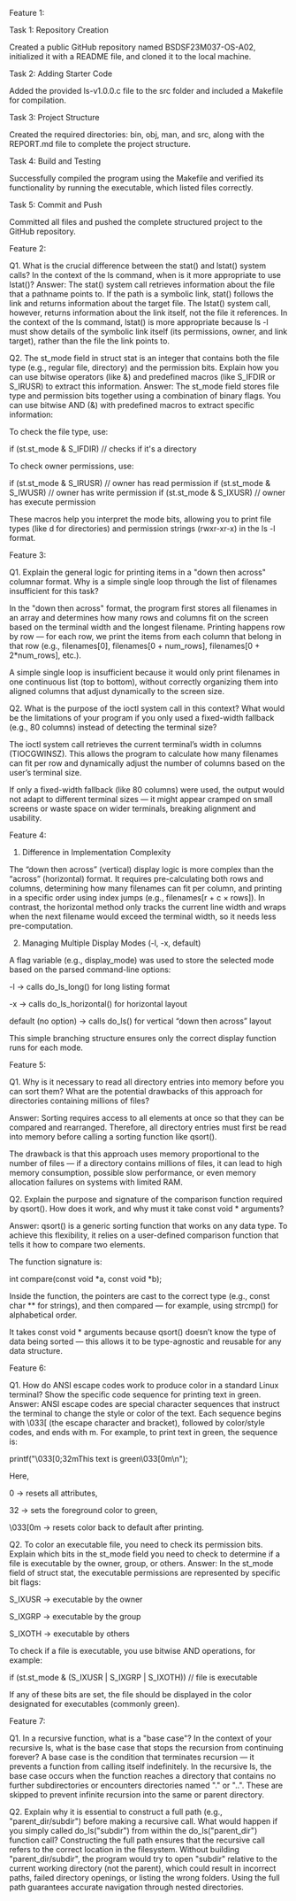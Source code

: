Feature 1:

Task 1: Repository Creation

Created a public GitHub repository named BSDSF23M037-OS-A02, initialized it with a README file, and cloned it to the local machine.

Task 2: Adding Starter Code

Added the provided ls-v1.0.0.c file to the src folder and included a Makefile for compilation.

Task 3: Project Structure

Created the required directories: bin, obj, man, and src, along with the REPORT.md file to complete the project structure.

Task 4: Build and Testing

Successfully compiled the program using the Makefile and verified its functionality by running the executable, which listed files correctly.

Task 5: Commit and Push

Committed all files and pushed the complete structured project to the GitHub repository.


Feature 2:

Q1. What is the crucial difference between the stat() and lstat() system calls? In the context of the ls command, when is it more appropriate to use lstat()?
Answer:
The stat() system call retrieves information about the file that a pathname points to. If the path is a symbolic link, stat() follows the link and returns information about the target file.
The lstat() system call, however, returns information about the link itself, not the file it references.
In the context of the ls command, lstat() is more appropriate because ls -l must show details of the symbolic link itself (its permissions, owner, and link target), rather than the file the link points to.

Q2. The st_mode field in struct stat is an integer that contains both the file type (e.g., regular file, directory) and the permission bits. Explain how you can use bitwise operators (like &) and predefined macros (like S_IFDIR or S_IRUSR) to extract this information.
Answer:
The st_mode field stores file type and permission bits together using a combination of binary flags.
You can use bitwise AND (&) with predefined macros to extract specific information:

To check the file type, use:

if (st.st_mode & S_IFDIR)  // checks if it's a directory


To check owner permissions, use:

if (st.st_mode & S_IRUSR)  // owner has read permission
if (st.st_mode & S_IWUSR)  // owner has write permission
if (st.st_mode & S_IXUSR)  // owner has execute permission


These macros help you interpret the mode bits, allowing you to print file types (like d for directories) and permission strings (rwxr-xr-x) in the ls -l format.

Feature 3:

Q1. Explain the general logic for printing items in a "down then across" columnar format. Why is a simple single loop through the list of filenames insufficient for this task?

In the "down then across" format, the program first stores all filenames in an array and determines how many rows and columns fit on the screen based on the terminal width and the longest filename.
Printing happens row by row — for each row, we print the items from each column that belong in that row (e.g., filenames[0], filenames[0 + num_rows], filenames[0 + 2*num_rows], etc.).

A simple single loop is insufficient because it would only print filenames in one continuous list (top to bottom), without correctly organizing them into aligned columns that adjust dynamically to the screen size.

Q2. What is the purpose of the ioctl system call in this context? What would be the limitations of your program if you only used a fixed-width fallback (e.g., 80 columns) instead of detecting the terminal size?

The ioctl system call retrieves the current terminal’s width in columns (TIOCGWINSZ). This allows the program to calculate how many filenames can fit per row and dynamically adjust the number of columns based on the user’s terminal size.

If only a fixed-width fallback (like 80 columns) were used, the output would not adapt to different terminal sizes — it might appear cramped on small screens or waste space on wider terminals, breaking alignment and usability.

Feature 4:

1. Difference in Implementation Complexity

The “down then across” (vertical) display logic is more complex than the “across” (horizontal) format.
It requires pre-calculating both rows and columns, determining how many filenames can fit per column, and printing in a specific order using index jumps (e.g., filenames[r + c × rows]).
In contrast, the horizontal method only tracks the current line width and wraps when the next filename would exceed the terminal width, so it needs less pre-computation.

2. Managing Multiple Display Modes (-l, -x, default)

A flag variable (e.g., display_mode) was used to store the selected mode based on the parsed command-line options:

-l → calls do_ls_long() for long listing format

-x → calls do_ls_horizontal() for horizontal layout

default (no option) → calls do_ls() for vertical “down then across” layout

This simple branching structure ensures only the correct display function runs for each mode.


Feature 5:

Q1. Why is it necessary to read all directory entries into memory before you can sort them? What are the potential drawbacks of this approach for directories containing millions of files?

Answer:
Sorting requires access to all elements at once so that they can be compared and rearranged. Therefore, all directory entries must first be read into memory before calling a sorting function like qsort().

The drawback is that this approach uses memory proportional to the number of files — if a directory contains millions of files, it can lead to high memory consumption, possible slow performance, or even memory allocation failures on systems with limited RAM.

Q2. Explain the purpose and signature of the comparison function required by qsort(). How does it work, and why must it take const void * arguments?

Answer:
qsort() is a generic sorting function that works on any data type. To achieve this flexibility, it relies on a user-defined comparison function that tells it how to compare two elements.

The function signature is:

int compare(const void *a, const void *b);


Inside the function, the pointers are cast to the correct type (e.g., const char ** for strings), and then compared — for example, using strcmp() for alphabetical order.

It takes const void * arguments because qsort() doesn’t know the type of data being sorted — this allows it to be type-agnostic and reusable for any data structure.



Feature 6:

Q1. How do ANSI escape codes work to produce color in a standard Linux terminal? Show the specific code sequence for printing text in green.
Answer:
ANSI escape codes are special character sequences that instruct the terminal to change the style or color of the text. Each sequence begins with \033[ (the escape character and bracket), followed by color/style codes, and ends with m.
For example, to print text in green, the sequence is:

printf("\033[0;32mThis text is green\033[0m\n");


Here,

0 → resets all attributes,

32 → sets the foreground color to green,

\033[0m → resets color back to default after printing.

Q2. To color an executable file, you need to check its permission bits. Explain which bits in the st_mode field you need to check to determine if a file is executable by the owner, group, or others.
Answer:
In the st_mode field of struct stat, the executable permissions are represented by specific bit flags:

S_IXUSR → executable by the owner

S_IXGRP → executable by the group

S_IXOTH → executable by others

To check if a file is executable, you use bitwise AND operations, for example:

if (st.st_mode & (S_IXUSR | S_IXGRP | S_IXOTH))
    // file is executable


If any of these bits are set, the file should be displayed in the color designated for executables (commonly green).


Feature 7:

Q1. In a recursive function, what is a "base case"? In the context of your recursive ls, what is the base case that stops the recursion from continuing forever?
A base case is the condition that terminates recursion — it prevents a function from calling itself indefinitely.
In the recursive ls, the base case occurs when the function reaches a directory that contains no further subdirectories or encounters directories named "." or "..". These are skipped to prevent infinite recursion into the same or parent directory.

Q2. Explain why it is essential to construct a full path (e.g., "parent_dir/subdir") before making a recursive call. What would happen if you simply called do_ls("subdir") from within the do_ls("parent_dir") function call?
Constructing the full path ensures that the recursive call refers to the correct location in the filesystem. Without building "parent_dir/subdir", the program would try to open "subdir" relative to the current working directory (not the parent), which could result in incorrect paths, failed directory openings, or listing the wrong folders. Using the full path guarantees accurate navigation through nested directories.
